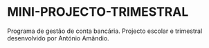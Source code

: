 # MINI-PROJECTO-TRIMESTRAL
 Programa de gestão de conta bancária. Projecto escolar e trimestral desenvolvido por António Amândio.
